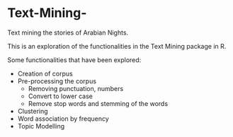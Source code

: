 # Text-Mining-
Text mining the stories of Arabian Nights. 

This is an exploration of the functionalities in the Text Mining package in R.

Some functionalities that have been explored:

- Creation of corpus
- Pre-processing the corpus
  - Removing punctuation, numbers
  - Convert to lower case
  - Remove stop words and stemming of the words
- Clustering
- Word association by frequency
- Topic Modelling


